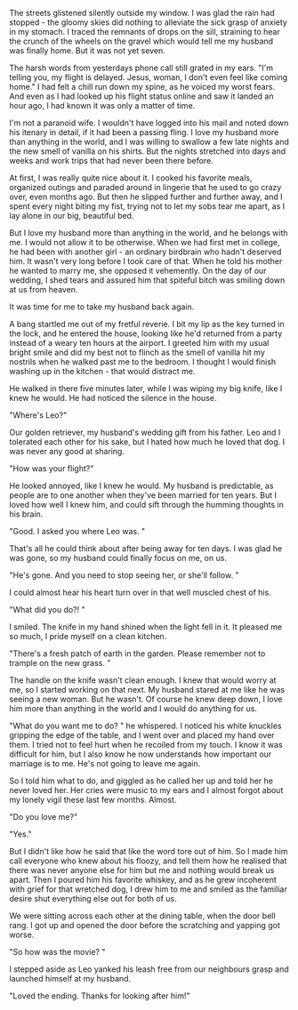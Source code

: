The streets glistened silently outside my window. I was glad the rain had stopped - the gloomy skies did nothing to alleviate the sick grasp of anxiety in my stomach. I traced the remnants of drops on the sill, straining to hear the crunch of the wheels on the gravel which would tell me my husband was finally home. But it was not yet seven. 

The harsh words from yesterdays phone call still grated in my ears. 
"I'm telling you, my flight is delayed. Jesus, woman, I don't even feel like coming home."
I had felt a chill run down my spine, as he voiced my worst fears. And even as I had looked up his flight status online and saw it landed an hour ago, I had known it was only a matter of time. 

I'm not a paranoid wife. I wouldn't have logged into his mail and noted down his itenary in detail, if it had been a passing fling. I love my husband more than anything in the world, and I was willing to swallow a few late nights and the new smell of vanilla on his shirts. But the nights stretched into days and weeks and work trips that had never been there before. 

At first, I was really quite nice about it. I cooked his favorite meals, organized outings and paraded around in lingerie that he used to go crazy over, even months ago. But then he slipped further and further away, and I spent every night biting my fist, trying not to let my sobs tear me apart, as I lay alone in our big, beautiful bed. 

But I love my husband more than anything in the world, and he belongs with me. I would not allow it to be otherwise. When we had first met in college, he had been with another girl - an ordinary birdbrain who hadn't deserved him. It wasn't very long before I took care of that. When he told his mother he wanted to marry me, she opposed it vehemently. On the day of our wedding, I shed tears and assured him that spiteful bitch was smiling down at us from heaven. 

It was time for me to take my husband back again. 

A bang startled me out of my fretful reverie. I bit my lip as the key turned in the lock, and he entered the house, looking like he'd returned from a party instead of a weary ten hours at the airport. I greeted him with my usual bright smile and did my best not to flinch as the smell of vanilla hit my nostrils when he walked past me to the bedroom. I thought I would finish washing up in the kitchen - that would distract me. 

He walked in there five minutes later, while I was wiping my big knife, like I knew he would. He had noticed the silence in the house. 

"Where's Leo?"

Our golden retriever, my husband's wedding gift from his father. Leo and I tolerated each other for his sake, but I hated how much he loved that dog. I was never any good at sharing. 

"How was your flight?"

He looked annoyed, like I knew he would. My husband is predictable, as people are to one another when they've been married for ten years. But I loved how well I knew him, and could sift through the humming thoughts in his brain. 

"Good. I asked you where Leo was. "

That's all he could think about after being away for ten days. I was glad he was gone, so my husband could finally focus on me, on us. 

"He's gone. And you need to stop seeing her, or she'll follow. "

I could almost hear his heart turn over in that well muscled chest of his. 

"What did you do?! "

I smiled. The knife in my hand shined when the light fell in it. It pleased me so much, I pride myself on a clean kitchen. 

"There's a fresh patch of earth in the garden. Please remember not to trample on the new grass. "

The handle on the knife wasn't clean enough. I knew that would worry at me, so I started working on that next. My husband stared at me like he was seeing a new woman. But he wasn't. Of course he knew deep down, I love him more than anything in the world and  I would do anything for us. 

"What do you want me to do? " he whispered. I noticed his white knuckles gripping the edge of the table, and I went over and placed my hand over them. I tried not to feel hurt when he recoiled from my touch. I know it was difficult for him, but I also know he now understands how important our marriage is to me. He's not going to leave me again. 

So I told him what to do, and giggled as he called her up and told her he never loved her. Her cries were music to my ears and I almost forgot about my lonely vigil these last few months. Almost. 

"Do you love me?"

"Yes."

But I didn't like how he said that like the word tore out of him. So I made him call everyone who knew about his floozy, and tell them how he realised that there was never anyone else for him but me and nothing would break us apart. Then I poured him his favorite whiskey, and as he grew incoherent with grief for that wretched dog, I drew him to me and smiled as the familiar desire shut everything else out for both of us. 

We were sitting across each other at the dining table, when the door bell rang. I got up and opened the door before the scratching and yapping got worse. 

"So how was the movie? "

I stepped aside as Leo yanked his leash free from our neighbours grasp and launched himself at my husband. 

"Loved the ending.  Thanks for looking after him!"